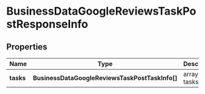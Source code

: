 # BusinessDataGoogleReviewsTaskPostResponseInfo

## Properties

| Name | Type | Description | Notes |
|------------ | ------------- | ------------- | -------------|
**tasks** | **BusinessDataGoogleReviewsTaskPostTaskInfo[]** | array of tasks |[optional]|